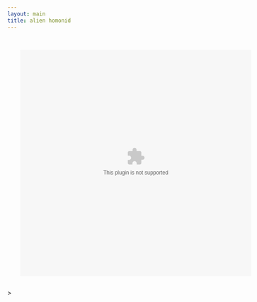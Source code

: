 ```yaml
---
layout: main
title: alien homonid
---
```


<embed src="alien_hominid.swf" width="580" height="570" style="-webkit-transform:scale(0.9);-moz-transform-scale(0.9);" allowfullscreen/>
>
